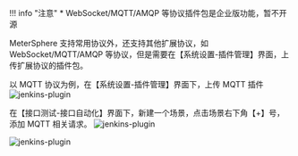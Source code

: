 !!! info "注意"
    * WebSocket/MQTT/AMQP 等协议插件包是企业版功能，暂不开源

MeterSphere 支持常用协议外，还支持其他扩展协议，如 WebSocket/MQTT/AMQP 等协议，但是需要在【系统设置-插件管理】界面，上传扩展协议的插件包。

以 MQTT 协议为例，在【系统设置-插件管理】界面下，上传 MQTT 插件
![jenkins-plugin](../../img/system_management/插件管理1.png)

在【接口测试-接口自动化】界面下，新建一个场景，点击场景右下角【+】号，添加 MQTT 相关请求。
![jenkins-plugin](../../img/system_management/插件管理2.png)

![jenkins-plugin](../../img/system_management/插件管理3.png)


